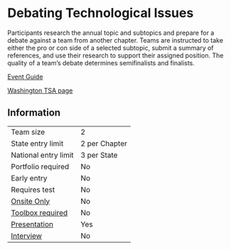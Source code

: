 # Debating Technological Issues

Participants research the annual topic and subtopics and
prepare for a debate against a team from another chapter.
Teams are instructed to take either the pro or con side of a
selected subtopic, submit a summary of references, and use
their research to support their assigned position. The quality of
a team’s debate determines semifinalists and finalists.

[Event Guide](https://lwsd.sharepoint.com/:b:/r/sites/GR-JHS-TechnologyStudentAssociation-SCA/Shared%20Documents/23-24/Competition/Event%20Guides/HS%20-%20Debating%20Technological%20Issues.pdf)

[Washington TSA page](https://www.washingtontsa.org/high-school-events/debating-technological-issues)

## Information

|                             |               |
| --------------------------- | ------------- |
| Team size                   | 2             |
| State entry limit           | 2 per Chapter |
| National entry limit        | 3 per State   |
| Portfolio required          | No            |
| Early entry                 | No            |
| Requires test               | No            |
| [Onsite Only](/#terms)      | No            |
| [Toolbox required](/#terms) | No            |
| [Presentation](/#terms)     | Yes           |
| [Interview](/#terms)        | No            |

